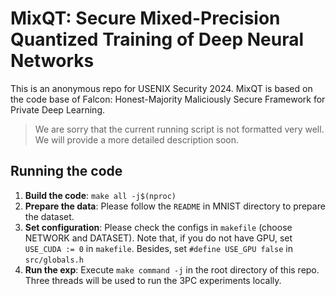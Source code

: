 # MixQT: Secure Mixed-Precision Quantized Training of Deep Neural Networks

This is an anonymous repo for USENIX Security 2024. MixQT is based on the code base of Falcon: Honest-Majority Maliciously Secure Framework for Private Deep Learning.

> We are sorry that the current running script is not formatted very well. We will provide a more detailed description soon.

## Running the code
1. **Build the code**: `make all -j$(nproc)`
2. **Prepare the data**: Please follow the `README` in MNIST directory to prepare the dataset.
3. **Set configuration**: Please check the configs in `makefile` (choose NETWORK and DATASET). Note that, if you do not have GPU, set `USE_CUDA := 0` in `makefile`. Besides, set `#define USE_GPU false` in `src/globals.h`
4. **Run the exp**: Execute `make command -j` in the root directory of this repo. Three threads will be used to run the 3PC experiments locally.

